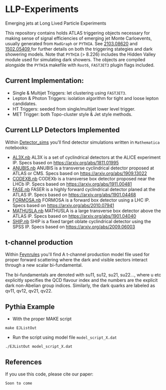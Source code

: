 # LLP-Experiments
Emerging jets at Long Lived Particle Experiments

This repository contains holds ATLAS triggering objects necessary for making sense of signal efficiencies of emerging jet Monte Carloevents, usually generated from `MadGraph` or `PYTHIA`. See [2103.08620](https://arxiv.org/abs/2103.08620) and [1502.05409
](https://arxiv.org/abs/1502.05409
) for further details on both the triggering stategies and dark showering models. Note that `PYTHIA` (> 8.226) includes the Hidden Valley module used for simulating dark showers. The objects are compiled alongside the `PYTHIA` makefile with `Root6`, `FASTJET3` plugin flags included. 
## Current Implementation:

 * Single & Multijet Triggers: let clustering using `FASTJET3`.
 * Lepton & Photon Triggers: isolation algorithm for tight and loose lepton candidates.
 * HT Triggers: seeded from single/multijet lower level trigger.
 * MET Trigger: both Topo-cluster style & Jet style methods.

## Current LLP Detectors Implemented

Within [Detector_sims](Detector_sims/) you'll find detector simulations written in `Mathematica` notebooks:
- [AL3X.nb](AL3X.nb) AL3X is a set of cyclindrical detectors at the ALICE experiment IP. Specs based on https://arxiv.org/abs/1811.01995
- [ANUBIS.nb](ANUBIS.nb) ANUBIS is a transverse cyclindrical detector proposed at ATLAS or CMS. Specs based on https://arxiv.org/abs/1909.13022
- [CODEXB.nb](CODEXB.nb) CODEXb is a transverse box detector proposed near the LHCb IP. Specs based on https://arxiv.org/abs/1911.00481
- [FASE.nb](FASER.nb) FASER is a highly forward cyclindrical detector planed at the ATLAS IP. Specs based on https://arxiv.org/abs/1901.04468
- [FORMOSA.nb](FORMOSA.nb) FORMOSA is a forward box detector using a LHC IP. Specs based on https://arxiv.org/abs/2010.07941
- [MATHUSLA.nb](MATHUSLA.nb) MATHUSLA is a large transverse box detector above the ATLAS IP. Specs based on https://arxiv.org/abs/1901.04040
- [SHIP.nb](SHIP.nb) SHIP is a fixed target oblate cyclindrical detector using the SPSS IP. Specs based on https://arxiv.org/abs/2009.06003

## t-channel production
Within [Feynrules](Feynrules/) you'll find A t-channel production model file used for proper forward scattering where the dark and visible sectors interact through a new scalar bi-fundamental.

The bi-fundamentals are denoted with su11, su12, su21, su22..., where u etc explicitly specifies the QCD flavour index and the numbers are the explicit dark non-Abelian group indices. Similarly, the dark quarks are labeled as qv11, qv12, qv21, qv22.



## Pythia Example

- With the proper MAKE script
```
make EJListOut
```
- Run the script using model file `model_script_X.dat`
```
./EJListOut model_script_X.dat 
```
## References

If you use this code, please cite our paper:

```
Soon to come
```
